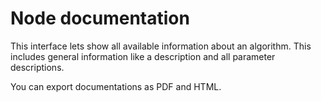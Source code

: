# Node documentation

This interface lets show all available information about an algorithm. 
This includes general information like a description and all parameter descriptions.

You can export documentations as PDF and HTML.